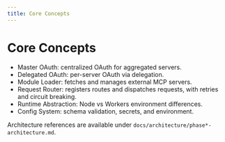 ```yaml
---
title: Core Concepts
---
```


# Core Concepts

- Master OAuth: centralized OAuth for aggregated servers.
- Delegated OAuth: per-server OAuth via delegation.
- Module Loader: fetches and manages external MCP servers.
- Request Router: registers routes and dispatches requests, with retries and circuit breaking.
- Runtime Abstraction: Node vs Workers environment differences.
- Config System: schema validation, secrets, and environment.

Architecture references are available under `docs/architecture/phase*-architecture.md`.

